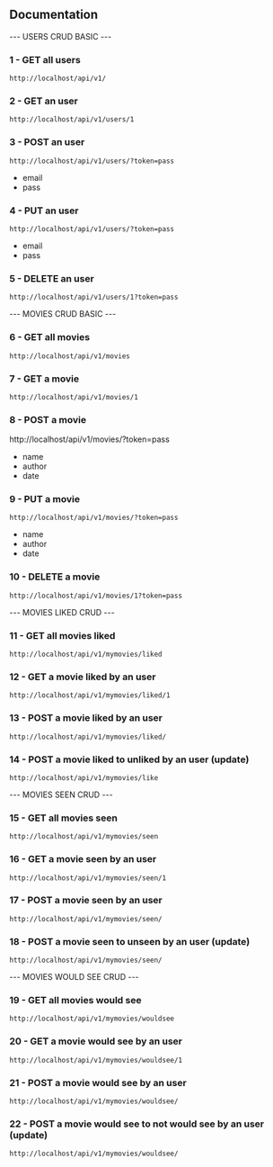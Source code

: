 ## Documentation


--- USERS CRUD BASIC ---

### 1 - GET all users
``` 
http://localhost/api/v1/
```

### 2 - GET an user
```
http://localhost/api/v1/users/1
```

### 3 - POST an user
```
http://localhost/api/v1/users/?token=pass
```
- email
- pass

### 4 - PUT an user
```
http://localhost/api/v1/users/?token=pass
```
- email
- pass

### 5 - DELETE an user
```
http://localhost/api/v1/users/1?token=pass
```

--- MOVIES CRUD BASIC ---

### 6 - GET all movies
```
http://localhost/api/v1/movies
```

### 7 - GET a movie
```
http://localhost/api/v1/movies/1
```

### 8 - POST a movie
http://localhost/api/v1/movies/?token=pass
- name
- author
- date

### 9 - PUT a movie
```
http://localhost/api/v1/movies/?token=pass
```
- name
- author
- date

### 10 - DELETE a movie
```
http://localhost/api/v1/movies/1?token=pass
```


--- MOVIES LIKED CRUD ---

### 11 - GET all movies liked
```
http://localhost/api/v1/mymovies/liked
```

### 12 - GET a movie liked by an user
```
http://localhost/api/v1/mymovies/liked/1
```

### 13 - POST a movie liked by an user
```
http://localhost/api/v1/mymovies/liked/
```

### 14 - POST a movie liked to unliked by an user (update)
```
http://localhost/api/v1/mymovies/like
```


--- MOVIES SEEN CRUD ---

### 15 - GET all movies seen
```
http://localhost/api/v1/mymovies/seen
```

### 16 - GET a movie seen by an user
```
http://localhost/api/v1/mymovies/seen/1
```

### 17 - POST a movie seen by an user
```
http://localhost/api/v1/mymovies/seen/
```

### 18 - POST a movie seen to unseen by an user (update)
```
http://localhost/api/v1/mymovies/seen/
```


--- MOVIES WOULD SEE CRUD ---

### 19 - GET all movies would see
```
http://localhost/api/v1/mymovies/wouldsee
```

### 20 - GET a movie would see by an user
```
http://localhost/api/v1/mymovies/wouldsee/1
```

### 21 - POST a movie would see by an user
```
http://localhost/api/v1/mymovies/wouldsee/
```

### 22 - POST a movie would see to not would see by an user (update)
```
http://localhost/api/v1/mymovies/wouldsee/
```
